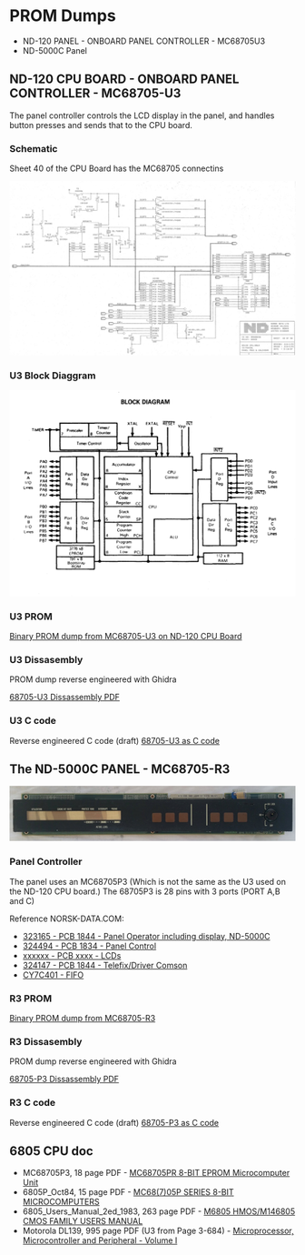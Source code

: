 # PROM Dumps

* ND-120 PANEL - ONBOARD PANEL CONTROLLER - MC68705U3
* ND-5000C Panel

## ND-120 CPU BOARD - ONBOARD PANEL CONTROLLER - MC68705-U3

The panel controller controls the LCD display in the panel, and handles button presses and sends that to the CPU board.

### Schematic

Sheet 40 of the CPU Board has the MC68705 connectins

![Schematich for 68705](3202D_PANCAL_SHEET40.png)


### U3 Block Diaggram

![68705 U3 Block Diaggram](68705U3_Block_Diagram.png)

### U3 PROM

[Binary PROM dump from MC68705-U3 on ND-120 CPU Board](MC68705U3_35C.BIN)

### U3 Dissasembly

PROM dump reverse engineered with Ghidra

[68705-U3 Dissassembly PDF](U3-Dissassembly.pdf)

### U3 C code

Reverse engineered C code (draft)
[68705-U3 as C code](u3.c)

## The ND-5000C PANEL - MC68705-R3

![Panel Operator including display](ND-5000C-PANEL.png)

### Panel Controller

The panel uses an MC68705P3 (Which is not the same as the U3 used on the ND-120 CPU board.)
The 68705P3 is 28 pins with 3 ports (PORT A,B and C)

Reference NORSK-DATA.COM:

* [323165 - PCB 1844 - Panel Operator including display, ND-5000C](http://www.norsk-data.com/hardware/nd-other/nd-323165.html)
* [324494 - PCB 1834 - Panel Control](http://www.norsk-data.com/hardware/nd-other/nd-324494.html)
* [xxxxxx - PCB xxxx - LCDs](http://www.norsk-data.com/hardware/nd-other/nd-LCD.html)
* [324147 - PCB 1844 - Telefix/Driver Comson](http://www.norsk-data.com/hardware/nd-other/nd-324147.html)
* [CY7C401 - FIFO](http://www.norsk-data.com/library/libother/extern/CY7C401.pdf)

### R3 PROM

[Binary PROM dump from MC68705-R3](ND-5000C-MC68705P3.BIN)

### R3 Dissasembly

PROM dump reverse engineered with Ghidra

[68705-P3 Dissassembly PDF](P3-Dissassembly.pdf)

### R3 C code

Reverse engineered C code (draft)
[68705-P3 as C code](p3.c)

## 6805 CPU doc

* MC68705P3, 18 page PDF - [MC68705PR 8-BIT EPROM Microcomputer Unit](6805/MC68705P3.PDF)
* 6805P_Oct84, 15 page PDF - [MC68(7)05P SERIES 8-BIT MICROCOMPUTERS](6805/6805P_Oct84.PDF)
* 6805_Users_Manual_2ed_1983, 263 page PDF - [M6805 HMOS/M146805 CMOS FAMILY USERS MANUAL](6805/6805_Users_Manual_2ed_1983.PDF)
* Motorola DL139, 995 page PDF (U3 from Page 3-684) -  [Microprocessor, Microcontroller and Peripheral - Volume I](6805/1988MicroprocessorMicrocontrollerandPeripheralDataVolume1.410212374.pdf) 
